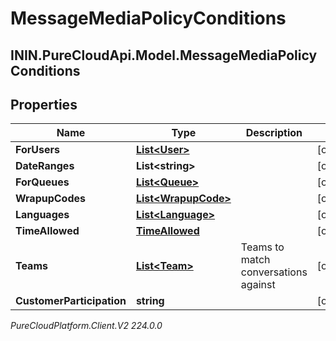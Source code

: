 # MessageMediaPolicyConditions

## ININ.PureCloudApi.Model.MessageMediaPolicyConditions

## Properties

|Name | Type | Description | Notes|
|------------ | ------------- | ------------- | -------------|
| **ForUsers** | [**List&lt;User&gt;**](User) |  | [optional] |
| **DateRanges** | **List&lt;string&gt;** |  | [optional] |
| **ForQueues** | [**List&lt;Queue&gt;**](Queue) |  | [optional] |
| **WrapupCodes** | [**List&lt;WrapupCode&gt;**](WrapupCode) |  | [optional] |
| **Languages** | [**List&lt;Language&gt;**](Language) |  | [optional] |
| **TimeAllowed** | [**TimeAllowed**](TimeAllowed) |  | [optional] |
| **Teams** | [**List&lt;Team&gt;**](Team) | Teams to match conversations against | [optional] |
| **CustomerParticipation** | **string** |  | [optional] |



_PureCloudPlatform.Client.V2 224.0.0_
